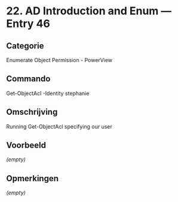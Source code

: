 # 22. AD Introduction and Enum — Entry 46

## Categorie

Enumerate Object Permission - PowerView

## Commando

Get-ObjectAcl -Identity stephanie

## Omschrijving

Running Get-ObjectAcl specifying our user

## Voorbeeld

_(empty)_

## Opmerkingen

_(empty)_

